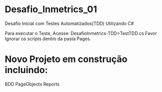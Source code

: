 # Desafio_Inmetrics_01
Desafio Inicial com Testes Automatizados(TDD) Utilizando C#

Para executar o Teste, Acesse:
DesafioInmetrics-TDD>TestTDD.cs
Favor Ignorar os scripts dentro da pasta Pages.

# Novo Projeto em construção incluindo:
BDD
PageObjects
Reports




